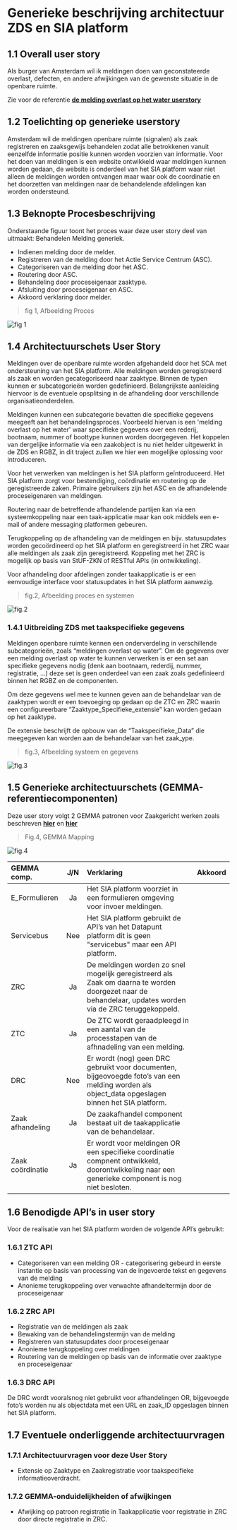 # Generieke beschrijving architectuur ZDS en SIA platform

## 1.1  Overall user story

Als burger van Amsterdam wil ik meldingen doen van geconstateerde overlast,
defecten, en andere afwijkingen van de gewenste situatie in de openbare ruimte.

Zie voor de referentie
**[de melding overlast op het water userstory](https://github.com/VNG-Realisatie/gemma-zaken/issues/39)**

## 1.2  Toelichting op generieke userstory

Amsterdam wil de meldingen openbare ruimte (signalen) als zaak registreren en
zaaksgewijs behandelen zodat alle betrokkenen vanuit eenzelfde informatie positie
kunnen worden voorzien van informatie. Voor het doen van meldingen is een
website ontwikkeld waar meldingen kunnen worden gedaan, de website is onderdeel
van het SIA platform waar niet alleen de meldingen worden ontvangen maar waar
ook de coordinatie en het doorzetten van meldingen naar de behandelende
afdelingen kan worden ondersteund.

## 1.3  Beknopte Procesbeschrijving

Onderstaande figuur toont het proces waar deze user story deel van uitmaakt:
Behandelen Melding generiek.

* Indienen melding door de melder.
* Registreren van de melding door het Actie Service Centrum (ASC).
* Categoriseren van de melding door het ASC.
* Routering door ASC.
* Behandeling door proceseigenaar zaaktype.
* Afsluiting door proceseigenaar en ASC.
* Akkoord verklaring door melder.

> fig 1, Afbeelding Proces

![fig 1](./bestanden/amsterdam/Procesflow.png?raw=true)

## 1.4  Architectuurschets User Story

Meldingen over de openbare ruimte worden afgehandeld door het SCA met
ondersteuning van het SIA platform. Alle meldingen worden geregistreerd als
zaak en worden gecategoriseerd naar zaaktype. Binnen de typen kunnen er
subcategorieën worden gedefinieerd. Belangrijkste aanleiding hiervoor is de
eventuele opsplitsing in de afhandeling door verschillende
organisatieonderdelen.

Meldingen kunnen een subcategorie bevatten die specifieke gegevens meegeeft aan
het behandelingsproces. Voorbeeld hiervan is een 'melding overlast op het water'
waar specifieke gegevens over een rederij, bootnaam, nummer of boottype kunnen
worden doorgegeven. Het koppelen van dergelijke informatie via een zaakobject
is nu niet helder uitgewerkt in de ZDS en RGBZ, in dit traject zullen we hier
een mogelijke oplossing voor introduceren.

Voor het verwerken van meldingen is het SIA platform geïntroduceerd. Het SIA
platform zorgt voor bestendiging, coördinatie en routering op de geregistreerde
zaken. Primaire gebruikers zijn het ASC en de afhandelende proceseigenaren van
meldingen.

Routering naar de betreffende afhandelende partijen kan via een
systeemkoppeling naar een taak-applicatie maar kan ook middels een e-mail of
andere messaging platformen gebeuren.

Terugkoppeling op de afhandeling van de meldingen en bijv. statusupdates worden
gecoördineerd op het SIA platform en geregistreerd in het ZRC waar alle
meldingen als zaak zijn geregistreerd. Koppeling met het ZRC is mogelijk op
basis van StUF-ZKN of RESTful APIs (in ontwikkeling).

Voor afhandeling door afdelingen zonder taakapplicatie is er een eenvoudige
interface voor statusupdates in het SIA platform aanwezig.

> fig.2, Afbeelding proces en systemen

![fig.2](./bestanden/amsterdam/Overview_proc_sys_signalen.png?raw=true)

### 1.4.1  Uitbreiding ZDS met taakspecifieke gegevens

Meldingen openbare ruimte kennen een onderverdeling in verschillende
subcategorieën, zoals “meldingen overlast op water”. Om de gegevens over een
melding overlast op water te kunnen verwerken is er een set aan specifieke
gegevens nodig (denk aan bootnaam, rederdij, nummer, registratie, …) deze set
is geen onderdeel van een zaak zoals gedefinieerd binnen het RGBZ en de
componenten.

Om deze gegevens wel mee te kunnen geven aan de behandelaar van de zaaktypen
wordt er een toevoeging op gedaan op de ZTC en ZRC waarin een configureerbare
“Zaaktype_Specifieke_extensie” kan worden gedaan op het zaaktype.

De extensie beschrijft de opbouw van de “Taakspecifieke_Data” die meegegeven
kan worden aan de behandelaar van het zaak_ype.

> fig.3, Afbeelding systeem en gegevens

![fig.3](./bestanden/amsterdam/Overview_proc_sys_obj_signalen.png?raw=true)

## 1.5  Generieke architectuurschets (GEMMA-referentiecomponenten)

Deze user story volgt 2 GEMMA patronen voor Zaakgericht werken zoals beschreven
**[hier](<https://www.gemmaonline.nl/index.php/ZGW_in_GEMMA_2_compleet#Indienen_productaanvraag_via_webformulier>)**
en **[hier](<https://www.gemmaonline.nl/index.php/ZGW_in_GEMMA_2_compleet#Registreren_zaak_vanuit_Zaakafhandelcomponent>)**

> Fig.4, GEMMA Mapping

![fig.4](./bestanden/amsterdam/GEMMA_Mapping.png?raw=true)

|GEMMA comp.       |  J/N  | Verklaring                                        | Akkoord |
|:-----------------|:-----:|:-------------------------------------------------|:------:|
|E_Formulieren   |Ja|Het SIA platform voorziet in een formulieren omgeving voor invoer meldingen. | |
|Servicebus    |Nee|Het SIA platform gebruikt de API’s van het Datapunt platform dit is geen "servicebus" maar een API platform.| |
|ZRC            |Ja|De meldingen worden zo snel mogelijk geregistreerd als Zaak om daarna te worden doorgezet naar de behandelaar, updates worden via de ZRC teruggekoppeld.     | |
|ZTC          |Ja|De ZTC wordt geraadpleegd in een aantal van de processtapen van de afhnadeling van een melding. | |
|DRC| Nee|Er wordt (nog) geen DRC gebruikt voor documenten, bijgeovoegde foto’s van een melding worden als object_data opgeslagen binnen het SIA platform.| |
|Zaak afhandeling|Ja|De zaakafhandel component bestaat uit de taakapplicatie van de behandelaar.| |
|Zaak coördinatie|Ja|Er wordt voor meldingen OR een specifieke coordinatie compnent ontwikkeld, doorontwikkeling naar een generieke component is nog niet besloten.| |

## 1.6  Benodigde API’s in user story

Voor de realisatie van het SIA platform worden de volgende API’s gebruikt:

### 1.6.1 ZTC API

* Categoriseren van een melding OR - categorisering gebeurd in eerste instantie
  op basis van processing van de ingevoerde tekst en gegevens van de melding
* Anonieme terugkoppeling over verwachte afhandeltermijn door de proceseigenaar

### 1.6.2 ZRC API

* Registratie van de meldingen als zaak
* Bewaking van de behandelingstermijn van de melding
* Registreren van statusupdates door proceseigenaar
* Anonieme terugkoppeling over meldingen
* Routering van de meldingen op basis van de informatie over zaaktype en
  proceseigenaar

### 1.6.3 DRC API

De DRC wordt vooralsnog niet gebruikt voor afhandelingen OR, bijgevoegde foto’s
worden nu als objectdata met een URL en zaak_ID opgeslagen binnen het SIA
platform.

## 1.7  Eventuele onderliggende architectuurvragen

### 1.7.1 Architectuurvragen voor deze User Story

* Extensie op Zaaktype en Zaakregistratie voor taakspecifieke
  informatieoverdracht.

### 1.7.2 GEMMA-onduidelijkheiden of afwijkingen

* Afwijking op patroon registratie in Taakapplicatie voor registratie in ZRC
  door directe registratie in ZRC.
